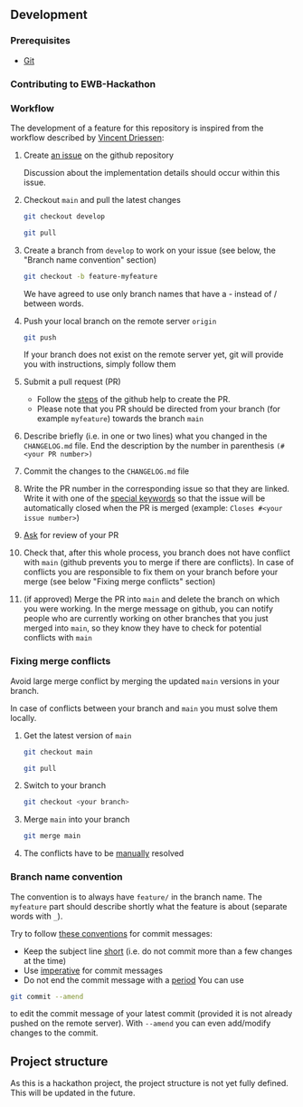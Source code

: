 ## Development

### Prerequisites

- [Git](https://git-scm.com/)

### Contributing to EWB-Hackathon

### Workflow

The development of a feature for this repository is inspired from the workflow described
by [Vincent Driessen](https://nvie.com/posts/a-successful-git-branching-model/):

1. Create [an issue](https://help.github.com/en/articles/creating-an-issue) on the github repository

   Discussion about the implementation details should occur within this issue.

2. Checkout `main` and pull the latest changes

   ```bash
   git checkout develop
   ```

   ```bash
   git pull
   ```

3. Create a branch from `develop` to work on your issue (see below, the "Branch name convention" section)

   ```bash
   git checkout -b feature-myfeature
   ```

   We have agreed to use only branch names that have a - instead of / between words.

4. Push your local branch on the remote server `origin`

   ```bash
   git push
   ```

   If your branch does not exist on the remote server yet, git will provide you with instructions, simply follow them

5. Submit a pull request (PR)

   - Follow the [steps](https://help.github.com/en/articles/creating-a-pull-request) of the github help to create the PR.
   - Please note that you PR should be directed from your branch (for example `myfeature`) towards the branch `main`

6. Describe briefly (i.e. in one or two lines) what you changed in the `CHANGELOG.md` file. End the description by the number in parenthesis `(#<your PR number>)`

7. Commit the changes to the `CHANGELOG.md` file

8. Write the PR number in the corresponding issue so that they are linked. Write it with one of the [special keywords](https://help.github.com/en/github/managing-your-work-on-github/closing-issues-using-keywords) so that the issue will be automatically closed when the PR is merged (example: `Closes #<your issue number>`)
9. [Ask](https://help.github.com/en/github/managing-your-work-on-github/assigning-issues-and-pull-requests-to-other-github-users) for review of your PR

10. Check that, after this whole process, you branch does not have conflict with `main` (github prevents you to merge if there are conflicts). In case of conflicts you are responsible to fix them on your branch before your merge (see below "Fixing merge conflicts" section)

11. (if approved) Merge the PR into `main` and delete the branch on which you were working. In the merge message on github, you can notify people who are currently working on other branches that you just merged into `main`, so they know they have to check for potential conflicts with `main`

### Fixing merge conflicts

Avoid large merge conflict by merging the updated `main` versions in your branch.

In case of conflicts between your branch and `main` you must solve them locally.

1. Get the latest version of `main`

   ```bash
   git checkout main
   ```

   ```bash
   git pull
   ```

2. Switch to your branch

   ```bash
   git checkout <your branch>
   ```

3. Merge `main` into your branch

   ```bash
   git merge main
   ```

4. The conflicts have to be [manually](https://help.github.com/en/github/collaborating-with-issues-and-pull-requests/resolving-a-merge-conflict-using-the-command-line) resolved

### Branch name convention

The convention is to always have `feature/` in the branch name. The `myfeature` part should describe shortly what the feature is about (separate words with `_`).

Try to follow [these conventions](https://chris.beams.io/posts/git-commit) for commit messages:

- Keep the subject line [short](https://chris.beams.io/posts/git-commit/#limit-50) (i.e. do not commit more than a few changes at the time)
- Use [imperative](https://chris.beams.io/posts/git-commit/#imperative) for commit messages
- Do not end the commit message with a [period](https://chris.beams.io/posts/git-commit/#end)
  You can use

```bash
git commit --amend
```

to edit the commit message of your latest commit (provided it is not already pushed on the remote server).
With `--amend` you can even add/modify changes to the commit.

## Project structure

As this is a hackathon project, the project structure is not yet fully defined. This will be updated in the future.


